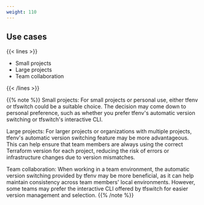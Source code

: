 ```yaml
---
weight: 110
---
```

## Use cases

{{< lines >}}
- Small projects
- Large projects
- Team collaboration

{{< /lines >}}

{{% note %}}
Small projects:
For small projects or personal use, either tfenv or tfswitch could be a suitable choice. The decision may come down to personal preference, such as whether you prefer tfenv's automatic version switching or tfswitch's interactive CLI.

Large projects:
For larger projects or organizations with multiple projects, tfenv's automatic version switching feature may be more advantageous. This can help ensure that team members are always using the correct Terraform version for each project, reducing the risk of errors or infrastructure changes due to version mismatches.

Team collaboration:
When working in a team environment, the automatic version switching provided by tfenv may be more beneficial, as it can help maintain consistency across team members' local environments. However, some teams may prefer the interactive CLI offered by tfswitch for easier version management and selection.
{{% /note %}}
